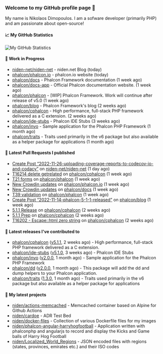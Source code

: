 ### Welcome to my GitHub profile page 👋

My name is Nikolaos Dimopoulos. I am a sofware developer (primarily PHP) and am passionate about open-source!

#### 📈 My GitHub Statistics

![My GitHub Statistics](https://github-readme-stats.vercel.app/api?username=niden&show_icons=true&count_private=true&hide_title=true&theme=transparent)

#### 👷 Work in Progress

- [niden-net/niden-net](https://github.com/niden-net/niden-net) - niden.net Blog (today)
- [phalcon/phalcon.io](https://github.com/phalcon/phalcon.io) - phalcon.io website (today)
- [phalcon/docs](https://github.com/phalcon/docs) - Phalcon Framework documentation (1 week ago)
- [phalcon/docs-app](https://github.com/phalcon/docs-app) - Official Phalcon documentation website. (1 week ago)
- [phalcon/phalcon](https://github.com/phalcon/phalcon) - [WIP] Phalcon Framework. Work will continue after release of v5.0 (1 week ago)
- [phalcon/blog](https://github.com/phalcon/blog) - Phalcon Framework&#39;s blog (2 weeks ago)
- [phalcon/cphalcon](https://github.com/phalcon/cphalcon) - High performance, full-stack PHP framework delivered as a C extension. (2 weeks ago)
- [phalcon/ide-stubs](https://github.com/phalcon/ide-stubs) - Phalcon IDE Stubs (3 weeks ago)
- [phalcon/invo](https://github.com/phalcon/invo) - Sample application for the Phalcon PHP Framework (1 month ago)
- [phalcon/traits](https://github.com/phalcon/traits) - Traits used primarily in the v6 package but also available as a helper package for applications (1 month ago)

#### 🔨 Latest Pull Requests I published

- [Create Post “2022-11-26-uploading-coverage-reports-to-codecov-io-and-codacy”](https://github.com/niden-net/niden-net/pull/35) on [niden-net/niden-net](https://github.com/niden-net/niden-net) (1 day ago)
- [T16214 delete getrelated](https://github.com/phalcon/cphalcon/pull/16215) on [phalcon/cphalcon](https://github.com/phalcon/cphalcon) (1 week ago)
- [T21 forms](https://github.com/phalcon/phalcon/pull/292) on [phalcon/phalcon](https://github.com/phalcon/phalcon) (1 week ago)
- [New Crowdin updates](https://github.com/phalcon/phalcon.io/pull/140) on [phalcon/phalcon.io](https://github.com/phalcon/phalcon.io) (1 week ago)
- [New Crowdin updates](https://github.com/phalcon/docs/pull/3107) on [phalcon/docs](https://github.com/phalcon/docs) (1 week ago)
- [T39 validation](https://github.com/phalcon/phalcon/pull/291) on [phalcon/phalcon](https://github.com/phalcon/phalcon) (1 week ago)
- [Create Post “2022-11-14-phalcon-5-1-1-released”](https://github.com/phalcon/blog/pull/521) on [phalcon/blog](https://github.com/phalcon/blog) (1 week ago)
- [5.1.1 Release](https://github.com/phalcon/cphalcon/pull/16206) on [phalcon/cphalcon](https://github.com/phalcon/cphalcon) (2 weeks ago)
- [5.1.1 Prep](https://github.com/phalcon/cphalcon/pull/16205) on [phalcon/cphalcon](https://github.com/phalcon/cphalcon) (2 weeks ago)
- [T16202 - Escape::html zero string](https://github.com/phalcon/cphalcon/pull/16204) on [phalcon/cphalcon](https://github.com/phalcon/cphalcon) (2 weeks ago)

#### 🔭 Latest releases I've contributed to

- [phalcon/cphalcon](https://github.com/phalcon/cphalcon) ([v5.1.1](https://github.com/phalcon/cphalcon/releases/tag/v5.1.1), 2 weeks ago) - High performance, full-stack PHP framework delivered as a C extension.
- [phalcon/ide-stubs](https://github.com/phalcon/ide-stubs) ([v5.1.0](https://github.com/phalcon/ide-stubs/releases/tag/v5.1.0), 3 weeks ago) - Phalcon IDE Stubs
- [phalcon/invo](https://github.com/phalcon/invo) ([v2.0.0](https://github.com/phalcon/invo/releases/tag/v2.0.0), 1 month ago) - Sample application for the Phalcon PHP Framework
- [phalcon/dd](https://github.com/phalcon/dd) ([v2.0.0](https://github.com/phalcon/dd/releases/tag/v2.0.0), 1 month ago) - This package will add the dd and dump helpers to your Phalcon application.
- [phalcon/traits](https://github.com/phalcon/traits) ([1.3.0](https://github.com/phalcon/traits/releases/tag/1.3.0), 1 month ago) - Traits used primarily in the v6 package but also available as a helper package for applications

#### 🌱 My latest projects

- [niden/actions-memcached](https://github.com/niden/actions-memcached) - Memcached container based on Alpine for Github Actions
- [niden/cardoe](https://github.com/niden/cardoe) - ADR Test Bed
- [niden/docker-files](https://github.com/niden/docker-files) - Collection of various Dockerfile files for my images
- [niden/phalcon-angular-harryhogfootball](https://github.com/niden/phalcon-angular-harryhogfootball) - Application written with phalconphp and angularjs to record and display the Kicks and Game balls of Harry Hog Football
- [niden/Localized_World_Regions](https://github.com/niden/Localized_World_Regions) - JSON encoded files with regions (states, provinces, emirates etc.) and their ISO codes


